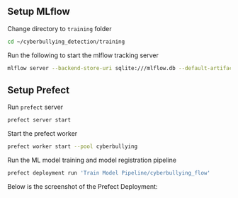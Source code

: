 ## Setup MLflow

Change directory to `training` folder
```bash
cd ~/cyberbullying_detection/training
```

Run the following to start the mlflow tracking server
```bash
mlflow server --backend-store-uri sqlite:///mlflow.db --default-artifact-root=s3://mlops-zoomcamp-cyberbullying/
```

## Setup Prefect

Run `prefect` server
```bash
prefect server start
```

Start the prefect worker
```bash
prefect worker start --pool cyberbullying
```

Run the ML model training and model registration pipeline
```bash
prefect deployment run 'Train Model Pipeline/cyberbullying_flow'
```

Below is the screenshot of the Prefect Deployment:

